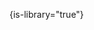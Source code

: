 {is-library="true"}

<snippet id="snippet-header">

<include from="Snippets-WorkingInformation.md" element-id="snippet-work-hasnt-started"></include>

</snippet>